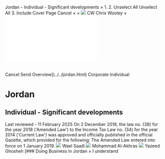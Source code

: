 Jordan - Individual - Significant developments
×
1.
2.
Unselect All
Unselect All
3.
Include Cover Page
Cancel
×
×
![](../../-/media/world-wide-tax-summaries/attachments/global---chris-wooley.ashx%3Frev=ac5e5f3223b34096b1afc2a6009c7320&revision=ac5e5f32-23b3-4096-b1af-c2a6009c7320&hash=859B7ADC84DC2CBEC9760E9E6EE7DE6D0A8BFCDF)
CW
Chris Wooley
×
![](significant-developments.html)
######
Cancel
Send
Overview](../../jordan.html)
Corporate
Individual
# Jordan
## Individual - Significant developments
Last reviewed - 11 February 2025
On 2 December 2018, the law no. (38) for the year 2018 ('Amended Law') to the Income Tax Law no. (34) for the year 2014 ('Current Law') was approved and officially published in the official Gazette, which provided for the following:
The Amended Law entered into force on 1 January 2019.
![](../../-/media/world-wide-tax-summaries/jordanwael-h-sadijordan--waelsaadijpg20210727181233084.ashx%3Frev=b3502b0f8c2c46fb9be543b89480b7b7&revision=b3502b0f-8c2c-46fb-9be5-43b89480b7b7&hash=1F2E718DF30DF5A58FD699AA607FB095B496148C)
Wael Saadi
![](../../-/media/world-wide-tax-summaries/attachments/jordan---mohammad-al-akhras.ashx%3Frev=d838384fd1664fa29be44b2883be48ec&revision=d838384f-d166-4fa2-9be4-4b2883be48ec&hash=4FF5A0224ACB31BA78DE3E79B3A37A2AB509901D)
Mohammad Al-Akhras
![](../../-/media/world-wide-tax-summaries/jordanyazeed-ghoshehyazeed-ghoshehjpg20201228030214923.ashx%3Frev=c3007f0ac395407c836ebf69d10434a5&revision=c3007f0a-c395-407c-836e-bf69d10434a5&hash=1E963D9775025DB09C8F29E8A34957A4DB23F920)
Yazeed Ghosheh
[### Doing Business in Jordan
×
I understand